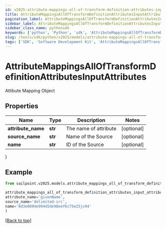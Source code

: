 ```yaml
---
id: v2025-attribute-mappings-all-of-transform-definition-attributes-input-attributes
title: AttributeMappingsAllOfTransformDefinitionAttributesInputAttributes
pagination_label: AttributeMappingsAllOfTransformDefinitionAttributesInputAttributes
sidebar_label: AttributeMappingsAllOfTransformDefinitionAttributesInputAttributes
sidebar_class_name: pythonsdk
keywords: ['python', 'Python', 'sdk', 'AttributeMappingsAllOfTransformDefinitionAttributesInputAttributes', 'V2025AttributeMappingsAllOfTransformDefinitionAttributesInputAttributes'] 
slug: /tools/sdk/python/v2025/models/attribute-mappings-all-of-transform-definition-attributes-input-attributes
tags: ['SDK', 'Software Development Kit', 'AttributeMappingsAllOfTransformDefinitionAttributesInputAttributes', 'V2025AttributeMappingsAllOfTransformDefinitionAttributesInputAttributes']
---
```


# AttributeMappingsAllOfTransformDefinitionAttributesInputAttributes

Attibute Mapping Object

## Properties

Name | Type | Description | Notes
------------ | ------------- | ------------- | -------------
**attribute_name** | **str** | The name of attribute | [optional] 
**source_name** | **str** | Name of the Source | [optional] 
**name** | **str** | ID of the Source | [optional] 
}

## Example

```python
from sailpoint.v2025.models.attribute_mappings_all_of_transform_definition_attributes_input_attributes import AttributeMappingsAllOfTransformDefinitionAttributesInputAttributes

attribute_mappings_all_of_transform_definition_attributes_input_attributes = AttributeMappingsAllOfTransformDefinitionAttributesInputAttributes(
attribute_name='givenName',
source_name='delimited-src',
name='8d3e0094e99445de98eef6c75e25jc04'
)

```
[[Back to top]](#) 

